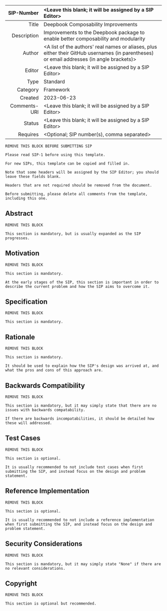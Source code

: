 | SIP-Number          | <Leave this blank; it will be assigned by a SIP Editor> |
| ---:                | :--- |
| Title               | Deepbook Composability Improvements |
| Description         | Improvements to the Deepbook package to enable better composability and modularity |
| Author              | <A list of the authors' real names or aliases, plus either their GitHub usernames (in parentheses) or email addresses (in angle brackets)> |
| Editor              | <Leave this blank; it will be assigned by a SIP Editor> |
| Type                | Standard |
| Category            | Framework |
| Created             | 2023-06-23 |
| Comments-URI        | <Leave this blank; it will be assigned by a SIP Editor> |
| Status              | <Leave this blank; it will be assigned by a SIP Editor> |
| Requires            | <Optional; SIP number(s), comma separated> |


```
REMOVE THIS BLOCK BEFORE SUBMITTING SIP

Please read SIP-1 before using this template.

For new SIPs, this template can be copied and filled in.

Note that some headers will be assigned by the SIP Editor; you should leave these fields blank.

Headers that are not required should be removed from the document.

Before submitting, please delete all comments from the template, including this one.
```

## Abstract

```
REMOVE THIS BLOCK

This section is mandatory, but is usually expanded as the SIP progresses.
```

## Motivation

```
REMOVE THIS BLOCK

This section is mandatory.

At the early stages of the SIP, this section is important in order to describe the current problem and how the SIP aims to overcome it.
```

## Specification

```
REMOVE THIS BLOCK

This section is mandatory.
```

## Rationale

```
REMOVE THIS BLOCK

This section is mandatory.

It should be used to explain how the SIP's design was arrived at, and what the pros and cons of this approach are.
```

## Backwards Compatibility

```
REMOVE THIS BLOCK

This section is mandatory, but it may simply state that there are no issues with backwards compatability.

If there are backwards incompatabilities, it should be detailed how these will addressed.
```

## Test Cases

```
REMOVE THIS BLOCK

This section is optional.

It is usually recommended to not include test cases when first submitting the SIP, and instead focus on the design and problem statement.
```

## Reference Implementation

```
REMOVE THIS BLOCK

This section is optional.

It is usually recommended to not include a reference implementation when first submitting the SIP, and instead focus on the design and problem statement.
```

## Security Considerations

```
REMOVE THIS BLOCK

This section is mandatory, but it may simply state "None" if there are no relevant considerations.
```

## Copyright

```
REMOVE THIS BLOCK

This section is optional but recommended.
```